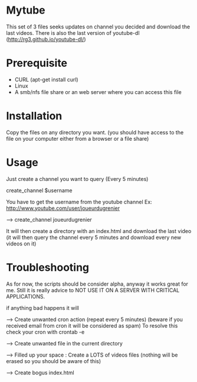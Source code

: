 Mytube
======

This set of 3 files seeks updates on channel you decided and download the last videos.
There is also the last version of youtube-dl (http://rg3.github.io/youtube-dl/)

Prerequisite
====
* CURL
(apt-get install curl)
* Linux
* A smb/nfs file share or an web server where you can access this file

Installation
====
Copy the files on any directory you want.
(you should have access to the file on your computer either from a browser or a file share)

Usage
====
Just create a channel you want to query (Every 5 minutes)

create_channel $username

You have to get the username from the youtube channel
Ex: http://www.youtube.com/user/joueurdugrenier

--> create_channel joueurdugrenier

It will then create a directory with an index.html and download the last video (it will then query the channel every 
5 minutes and download every new videos on it)

Troubleshooting
====
As for now, the scripts should be consider alpha, anyway it works great for me.
Still it is really advice to NOT USE IT ON A SERVER WITH CRITICAL APPLICATIONS.

if anything bad happens it will

--> Create unwanted cron action (repeat every 5 minutes) (beware if you received email from cron it will be
considered as spam)
To resolve this check your cron with crontab -e

--> Create unwanted file in the current directory

--> Filled up your space : Create a LOTS of videos files (nothing will be erased so you should be aware of this)

--> Create bogus index.html






